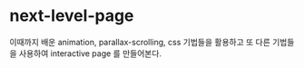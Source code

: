 # next-level-page
이때까지 배운 animation, parallax-scrolling, css 기법들을 활용하고 또 다른 기법들을 사용하여 interactive page 를 만들어본다.
